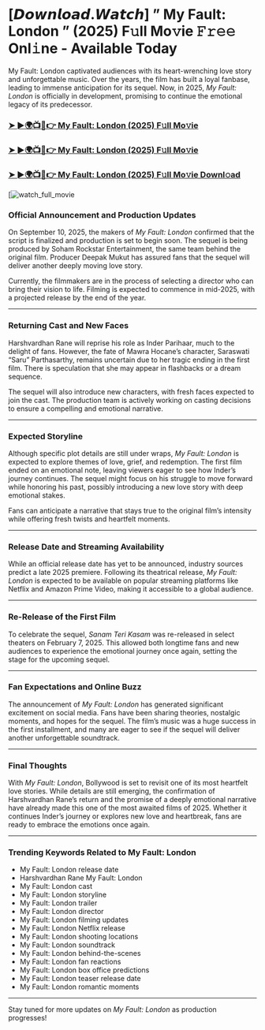 # [𝘿𝙤𝙬𝙣𝙡𝙤𝙖𝙙.𝙒𝙖𝙩𝙘𝙝] ” My Fault: London ” (2025) F𝚞ll Mo𝚟ie 𝙵𝚛𝚎𝚎 Onl𝚒ne - Available Today

My Fault: London captivated audiences with its heart-wrenching love story and unforgettable music. Over the years, the film has built a loyal fanbase, leading to immense anticipation for its sequel. Now, in 2025, *My Fault: London* is officially in development, promising to continue the emotional legacy of its predecessor.

### [➤ ►🌍📺📱👉   My Fault: London (2025) F𝚞ll Mo𝚟ie](https://rb.gy/7md7o6)

### [➤ ►🌍📺📱👉   My Fault: London (2025) F𝚞ll Mo𝚟ie](https://rb.gy/7md7o6)

### [➤ ►🌍📺📱👉   My Fault: London (2025) F𝚞ll Mo𝚟ie Downl𝚘ad](https://rb.gy/7md7o6)

[![watch_full_movie](https://media.themoviedb.org/t/p/w220_and_h330_face/ttN5D6GKOwKWHmCzDGctAvaNMAi.jpg)

### **Official Announcement and Production Updates**

On September 10, 2025, the makers of *My Fault: London* confirmed that the script is finalized and production is set to begin soon. The sequel is being produced by Soham Rockstar Entertainment, the same team behind the original film. Producer Deepak Mukut has assured fans that the sequel will deliver another deeply moving love story.

Currently, the filmmakers are in the process of selecting a director who can bring their vision to life. Filming is expected to commence in mid-2025, with a projected release by the end of the year.

---

### **Returning Cast and New Faces**

Harshvardhan Rane will reprise his role as Inder Parihaar, much to the delight of fans. However, the fate of Mawra Hocane’s character, Saraswati “Saru” Parthasarthy, remains uncertain due to her tragic ending in the first film. There is speculation that she may appear in flashbacks or a dream sequence.

The sequel will also introduce new characters, with fresh faces expected to join the cast. The production team is actively working on casting decisions to ensure a compelling and emotional narrative.

---

### **Expected Storyline**

Although specific plot details are still under wraps, *My Fault: London* is expected to explore themes of love, grief, and redemption. The first film ended on an emotional note, leaving viewers eager to see how Inder’s journey continues. The sequel might focus on his struggle to move forward while honoring his past, possibly introducing a new love story with deep emotional stakes.

Fans can anticipate a narrative that stays true to the original film’s intensity while offering fresh twists and heartfelt moments.

---

### **Release Date and Streaming Availability**

While an official release date has yet to be announced, industry sources predict a late 2025 premiere. Following its theatrical release, *My Fault: London* is expected to be available on popular streaming platforms like Netflix and Amazon Prime Video, making it accessible to a global audience.

---

### **Re-Release of the First Film**

To celebrate the sequel, *Sanam Teri Kasam* was re-released in select theaters on February 7, 2025. This allowed both longtime fans and new audiences to experience the emotional journey once again, setting the stage for the upcoming sequel.

---

### **Fan Expectations and Online Buzz**

The announcement of *My Fault: London* has generated significant excitement on social media. Fans have been sharing theories, nostalgic moments, and hopes for the sequel. The film’s music was a huge success in the first installment, and many are eager to see if the sequel will deliver another unforgettable soundtrack.

---

### **Final Thoughts**

With *My Fault: London*, Bollywood is set to revisit one of its most heartfelt love stories. While details are still emerging, the confirmation of Harshvardhan Rane’s return and the promise of a deeply emotional narrative have already made this one of the most awaited films of 2025. Whether it continues Inder’s journey or explores new love and heartbreak, fans are ready to embrace the emotions once again.

---

### **Trending Keywords Related to My Fault: London**

- My Fault: London release date  
- Harshvardhan Rane My Fault: London  
- My Fault: London cast  
- My Fault: London storyline  
- My Fault: London trailer  
- My Fault: London director  
- My Fault: London filming updates  
- My Fault: London Netflix release  
- My Fault: London shooting locations  
- My Fault: London soundtrack  
- My Fault: London behind-the-scenes  
- My Fault: London fan reactions  
- My Fault: London box office predictions  
- My Fault: London teaser release date  
- My Fault: London romantic moments  

---

Stay tuned for more updates on *My Fault: London* as production progresses!
